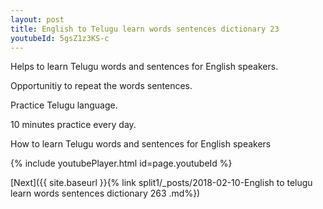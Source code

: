 ```yaml
---
layout: post
title: English to Telugu learn words sentences dictionary 23 
youtubeId: 5gsZ1z3KS-c
---
```

 
 
Helps to learn Telugu words and sentences for English speakers.

Opportunitiy to repeat the words sentences. 

Practice Telugu language. 
 
10 minutes practice every day. 
 
How to learn Telugu words and sentences for English speakers 
 
{% include youtubePlayer.html id=page.youtubeId %}
 
 
[Next]({{ site.baseurl }}{% link  split1/_posts/2018-02-10-English to telugu learn words sentences dictionary 263 .md%})
 
